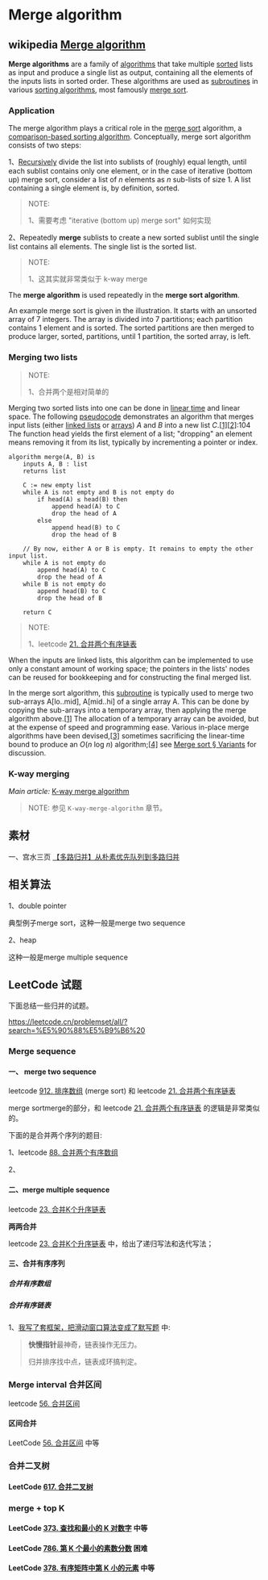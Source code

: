 # Merge algorithm



## wikipedia [Merge algorithm](https://en.wikipedia.org/wiki/Merge_algorithm)

 **Merge algorithms** are a family of [algorithms](https://en.wikipedia.org/wiki/Algorithm) that take multiple [sorted](https://en.wikipedia.org/wiki/Sorting_algorithm) lists as input and produce a single list as output, containing all the elements of the inputs lists in sorted order. These algorithms are used as [subroutines](https://en.wikipedia.org/wiki/Subroutine) in various [sorting algorithms](https://en.wikipedia.org/wiki/Sorting_algorithm), most famously [merge sort](https://en.wikipedia.org/wiki/Merge_sort). 

### Application

 The merge algorithm plays a critical role in the [merge sort](https://en.wikipedia.org/wiki/Merge_sort) algorithm, a [comparison-based sorting algorithm](https://en.wikipedia.org/wiki/Comparison_sort). Conceptually, merge sort algorithm consists of two steps: 

1、[Recursively](https://en.wikipedia.org/wiki/Recursion_(computer_science)) divide the list into sublists of (roughly) equal length, until each sublist contains only one element, or in the case of iterative (bottom up) merge sort, consider a list of *n* elements as *n* sub-lists of size 1. A list containing a single element is, by definition, sorted.

> NOTE: 
>
> 1、需要考虑 "iterative (bottom up) merge sort" 如何实现

2、Repeatedly **merge** sublists to create a new sorted sublist until the single list contains all elements. The single list is the sorted list.

> NOTE: 
>
> 1、这其实就非常类似于 k-way merge

The **merge algorithm** is used repeatedly in the **merge sort algorithm**.

An example merge sort is given in the illustration. It starts with an unsorted array of 7 integers. The array is divided into 7 partitions; each partition contains 1 element and is sorted. The sorted partitions are then merged to produce larger, sorted, partitions, until 1 partition, the sorted array, is left.



### Merging two lists

> NOTE: 
>
> 1、合并两个是相对简单的

Merging two sorted lists into one can be done in [linear time](https://en.wikipedia.org/wiki/Linear_time) and linear space. The following [pseudocode](https://en.wikipedia.org/wiki/Pseudocode) demonstrates an algorithm that merges input lists (either [linked lists](https://en.wikipedia.org/wiki/Linked_list) or [arrays](https://en.wikipedia.org/wiki/Array_data_structure)) *A* and *B* into a new list *C*.[[1\]](https://en.wikipedia.org/wiki/Merge_algorithm#cite_note-skiena-1)[[2\]](https://en.wikipedia.org/wiki/Merge_algorithm#cite_note-toolbox-2):104 The function head yields the first element of a list; "dropping" an element means removing it from its list, typically by incrementing a pointer or index. 

```pseudocode
algorithm merge(A, B) is
    inputs A, B : list
    returns list

    C := new empty list
    while A is not empty and B is not empty do
        if head(A) ≤ head(B) then
            append head(A) to C
            drop the head of A
        else
            append head(B) to C
            drop the head of B

    // By now, either A or B is empty. It remains to empty the other input list.
    while A is not empty do
        append head(A) to C
        drop the head of A
    while B is not empty do
        append head(B) to C
        drop the head of B

    return C
```

> NOTE: 
>
> 1、leetcode [21. 合并两个有序链表](https://leetcode.cn/problems/merge-two-sorted-lists/)
>
> 

When the inputs are linked lists, this algorithm can be implemented to use only a constant amount of working space; the pointers in the lists' nodes can be reused for bookkeeping and for constructing the final merged list.

In the merge sort algorithm, this [subroutine](https://en.wikipedia.org/wiki/Subroutine) is typically used to merge two sub-arrays A[lo..mid], A[mid..hi] of a single array A. This can be done by copying the sub-arrays into a temporary array, then applying the merge algorithm above.[[1\]](https://en.wikipedia.org/wiki/Merge_algorithm#cite_note-skiena-1) The allocation of a temporary array can be avoided, but at the expense of speed and programming ease. Various in-place merge algorithms have been devised,[[3\]](https://en.wikipedia.org/wiki/Merge_algorithm#cite_note-3) sometimes sacrificing the linear-time bound to produce an *O*(*n* log *n*) algorithm;[[4\]](https://en.wikipedia.org/wiki/Merge_algorithm#cite_note-4) see [Merge sort § Variants](https://en.wikipedia.org/wiki/Merge_sort#Variants) for discussion.



### K-way merging

 *Main article:* [K-way merge algorithm](https://en.wikipedia.org/wiki/K-way_merge_algorithm) 

> NOTE: 参见 `K-way-merge-algorithm` 章节。



## 素材

一、宫水三页 [【多路归并】从朴素优先队列到多路归并](https://mp.weixin.qq.com/s?__biz=MzU4NDE3MTEyMA==&mid=2247490029&idx=1&sn=bba9ddff88d247db310406ee418d5a15&chksm=fd9cb2f2caeb3be4b1f84962677337dcb5884374e5b6b80340834eaff79298d11151da2dd5f7&token=252055586&lang=zh_CN#rd)

## 相关算法

1、double pointer

典型例子merge sort，这种一般是merge two sequence

2、heap

这种一般是merge multiple sequence

## LeetCode 试题

下面总结一些归并的试题。

https://leetcode.cn/problemset/all/?search=%E5%90%88%E5%B9%B6%20

### Merge sequence

#### 一、 merge two sequence



leetcode [912. 排序数组](https://leetcode.cn/problems/sort-an-array/) (merge sort) 和 leetcode [21. 合并两个有序链表](https://leetcode.cn/problems/merge-two-sorted-lists/) 

merge sortmerge的部分，和 leetcode [21. 合并两个有序链表](https://leetcode.cn/problems/merge-two-sorted-lists/) 的逻辑是非常类似的。

下面的是合并两个序列的题目:

1、leetcode [88. 合并两个有序数组](https://leetcode.cn/problems/merge-sorted-array/)

2、

#### 二、merge multiple sequence

leetcode [23. 合并K个升序链表](https://leetcode.cn/problems/merge-k-sorted-lists/)

**两两合并**

leetcode [23. 合并K个升序链表](https://leetcode.cn/problems/merge-k-sorted-lists/) 中，给出了递归写法和迭代写法；



#### 三、合并有序序列



##### 合并有序数组



##### 合并有序链表

1、[我写了套框架，把滑动窗口算法变成了默写题](https://mp.weixin.qq.com/s/ioKXTMZufDECBUwRRp3zaA) 中:

> **快慢指针**最神奇，链表操作无压力。
>
> 归并排序找中点，链表成环搞判定。



### Merge interval 合并区间

leetcode [56. 合并区间](https://leetcode.cn/problems/merge-intervals/)



#### 区间合并

LeetCode [56. 合并区间](https://leetcode.cn/problems/merge-intervals) 中等



### 合并二叉树

#### LeetCode [617. 合并二叉树](https://leetcode.cn/problems/merge-two-binary-trees/)



### merge + top K

#### LeetCode [373. 查找和最小的 K 对数字](https://leetcode.cn/problems/find-k-pairs-with-smallest-sums/) 中等

#### LeetCode [786. 第 K 个最小的素数分数](https://leetcode.cn/problems/k-th-smallest-prime-fraction/) 困难

#### LeetCode [378. 有序矩阵中第 K 小的元素](https://leetcode.cn/problems/kth-smallest-element-in-a-sorted-matrix/) 中等

